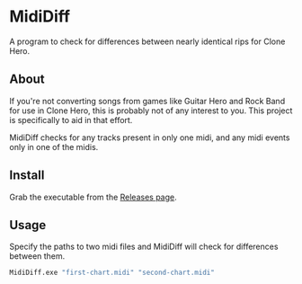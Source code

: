 # MidiDiff

A program to check for differences between nearly identical rips for Clone Hero.

## About

If you're not converting songs from games like Guitar Hero and Rock Band for use
in Clone Hero, this is probably not of any interest to you. This project is
specifically to aid in that effort.

MidiDiff checks for any tracks present in only one midi, and any midi events
only in one of the midis.

## Install

Grab the executable from the [Releases page](../../releases).

## Usage

Specify the paths to two midi files and MidiDiff will check for differences
between them.

```bat
MidiDiff.exe "first-chart.midi" "second-chart.midi"
```
